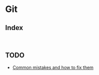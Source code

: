 # Git

## Index
<br>

## TODO
- [Common mistakes and how to fix them](./Common%20mistakes%20and%20how%20to%20fix%20them/common_mistakes.md)